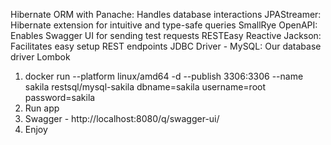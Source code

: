 Hibernate ORM with Panache: Handles database interactions
JPAStreamer: Hibernate extension for intuitive and type-safe queries
SmallRye OpenAPI: Enables Swagger UI for sending test requests
RESTEasy Reactive Jackson: Facilitates easy setup REST endpoints
JDBC Driver - MySQL: Our database driver
Lombok

1. docker run --platform linux/amd64 -d --publish 3306:3306 --name sakila restsql/mysql-sakila
   dbname=sakila
   username=root
   password=sakila
2. Run app
3. Swagger -   http://localhost:8080/q/swagger-ui/
4. Enjoy
